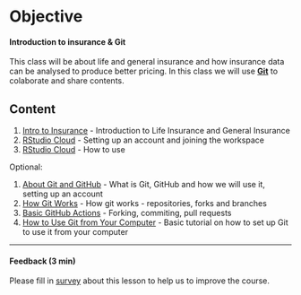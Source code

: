# Objective
#### Introduction to insurance & Git ####
This class will be about life and general insurance and how insurance data can be analysed to produce better pricing.
In this class we will use [**Git**](Support/About_GIT.md) to colaborate and share contents. 

## Content
1) [Intro to Insurance](Support/01_About_Insurance.md) - Introduction to Life Insurance and General Insurance
2) [RStudio Cloud](Support/02_Setting_up_RStudio_Cloud.md) - Setting up an account and joining the workspace
3) [RStudio Cloud](Support/03_RStudio_cloud.md) - How to use

Optional:
1) [About Git and GitHub](Support/02_About_Git_and_Github.md) - What is Git, GitHub and how we will use it, setting up an account
2) [How Git Works](Support/03_How_Git_Works.md) - How git works - repositories, forks and branches
3) [Basic GitHub Actions](Support/04_Basic_GitHub_Actions.md) - Forking, commiting, pull requests
4) [How to Use Git from Your Computer](Support/05_How_to_Use_Git_from_Your_Computer.md) - Basic tutorial on how to set up Git to use it from your computer

----------------------------------------------
#### Feedback (3 min)

Please fill in [survey](https://forms.office.com/Pages/ResponsePage.aspx?id=unI2RwfNcUOirniLTGGEDmMCeqOOjBtIuObM18vXqrtUOFM1VFFNOE5OTzFWVlNaT1NDTzVNWlZOUy4u) about this lesson to help us to improve the course.